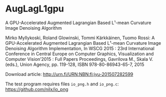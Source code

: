 # AugLagL1gpu

A GPU-Accelerated Augmented Lagrangian Based L¹-mean Curvature Image Denoising Algorithm

Mirko Myllykoski, Roland Glowinski, Tommi Kärkkäinen, Tuomo Rossi: A GPU-Accelerated Augmented Lagrangian Based L¹-mean Curvature Image Denoising Algorithm Implementation, In WSCG 2015 : 23rd International Conference in Central Europe on Computer Graphics, Visualization and Computer Vision’2015 : Full Papers Proceedings, Gavrilova M., Skala V. (eds.), Union Agency, pp. 119-128, ISBN 978-80-86943-65-7, 2015

Download article: http://urn.fi/URN:NBN:fi:jyu-201507282599

The test program requires files `io_png.h` and `io_png.c`: https://github.com/nilx/io_png
